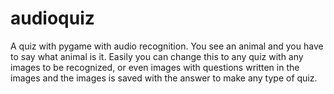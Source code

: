 # audioquiz

A quiz with pygame with audio recognition.
You see an animal and you have to say what animal is it.
Easily you can change this to any quiz with any images to be recognized, or even images with questions written in the images and the images is saved with the answer to make any type of quiz.
